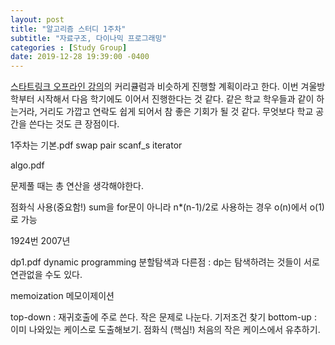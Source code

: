 ```yaml
---
layout: post
title: "알고리즘 스터디 1주차"
subtitle: "자료구조, 다이나믹 프로그래밍"
categories : [Study Group]
date: 2019-12-28 19:39:00 -0400
---
```


  [스타트링크 오프라인 강의](https://offline.startlink.help/hc/ko/articles/217245158)의 커리큘럼과 비슷하게 진행할 계획이라고 한다. 이번 겨울방학부터 시작해서 다음 학기에도 이어서 진행한다는 것 같다. 같은 학교 학우들과 같이 하는거라, 거리도 가깝고 연락도 쉽게 되어서 참 좋은 기회가 될 것 같다. 무엇보다 학교 공간을 쓴다는 것도 큰 장점이다. 

  1주차는 
  기본.pdf
swap
pair
scanf_s
iterator



algo.pdf

문제풀 때는 
총 연산을 생각해야한다.


점화식 사용(중요함!)
sum을 for문이 아니라 n*(n-1)/2로 사용하는 경우 
o(n)에서 o(1)로 가능



1924번 2007년

dp1.pdf
dynamic programming
분할탐색과 다른점 : dp는 탐색하려는 것들이 서로 연관없을 수도 있다.



memoization 메모이제이션

top-down : 재귀호출에 주로 쓴다. 작은 문제로 나눈다.
	기저조건 찾기
bottom-up : 이미 나와있는 케이스로 도출해보기. 점화식
(핵심!)
	처음의 작은 케이스에서 유추하기.

